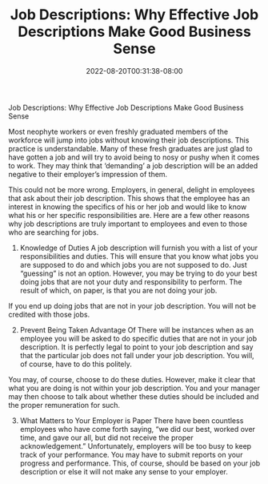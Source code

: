 ﻿---
title: "Job Descriptions: Why Effective Job Descriptions Make Good Business Sense"
date: 2022-08-20T00:31:38-08:00
description: "Job Search Tips for Web Success"
featured_image: "/images/Job Search.jpg"
tags: ["Job Search"]
---

Job Descriptions: Why Effective Job Descriptions Make Good Business Sense 

Most neophyte workers or even freshly graduated members of the workforce will jump into jobs without knowing their job descriptions. This practice is understandable. Many of these fresh graduates are just glad to have gotten a job and will try to avoid being to nosy or pushy when it comes to work. They may think that ‘demanding’ a job description will be an added negative to their employer’s impression of them.

This could not be more wrong. Employers, in general, delight in employees that ask about their job description. This shows that the employee has an interest in knowing the specifics of his or her job and would like to know what his or her specific responsibilities are. Here are a few other reasons why job descriptions are truly important to employees and even to those who are searching for jobs.

1. Knowledge of Duties
A job description will furnish you with a list of your responsibilities and duties. This will ensure that you know what jobs you are supposed to do and which jobs you are not supposed to do.  Just “guessing” is not an option. However, you may be trying to do your best doing jobs that are not your duty and responsibility to perform. The result of which, on paper, is that you are not doing your job. 

If you end up doing jobs that are not in your job description. You will not be credited with those jobs. 

2. Prevent Being Taken Advantage Of
There will be instances when as an employee you will be asked to do specific duties that are not in your job description. It is perfectly legal to point to your job description and say that the particular job does not fall under your job description. You will, of course, have to do this politely. 

You may, of course, choose to do these duties. However, make it clear that what you are doing is not within your job description. You and your manager may then choose to talk about whether these duties should be included and the proper remuneration for such.

3. What Matters to Your Employer is Paper
There have been countless employees who have come forth saying, “we did our best, worked over time, and gave our all, but did not receive the proper acknowledgement.” Unfortunately, employers will be too busy to keep track of your performance. You may have to submit reports on your progress and performance. This, of course, should be based on your job description or else it will not make any sense to your employer.

